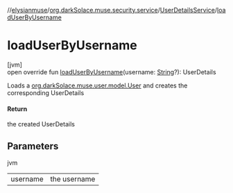 //[elysianmuse](../../../index.md)/[org.darkSolace.muse.security.service](../index.md)/[UserDetailsService](index.md)/[loadUserByUsername](load-user-by-username.md)

# loadUserByUsername

[jvm]\
open override fun [loadUserByUsername](load-user-by-username.md)(username: [String](https://kotlinlang.org/api/latest/jvm/stdlib/kotlin/-string/index.html)?): UserDetails

Loads a [org.darkSolace.muse.user.model.User](../../org.darkSolace.muse.user.model/-user/index.md) and creates the corresponding UserDetails

#### Return

the created UserDetails

## Parameters

jvm

| | |
|---|---|
| username | the username |
